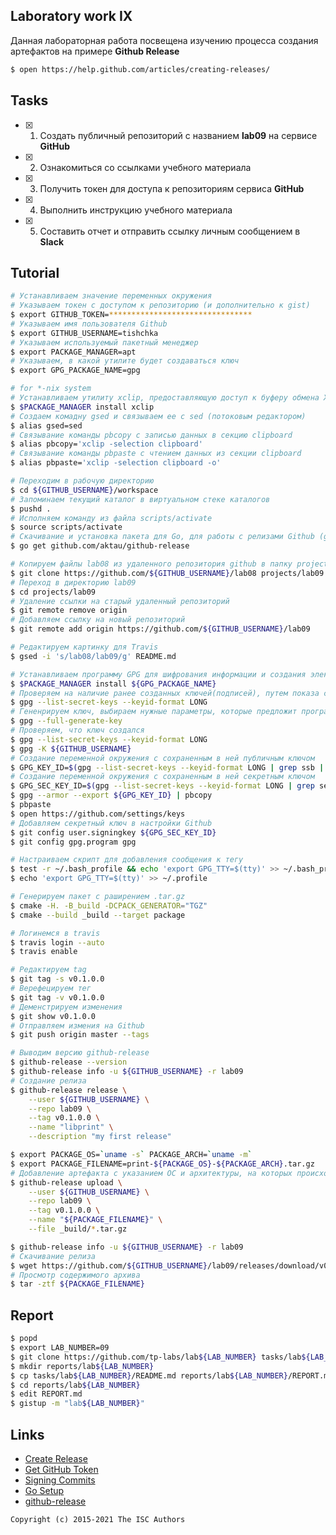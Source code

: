 ## Laboratory work IX

Данная лабораторная работа посвещена изучению процесса создания артефактов на примере **Github Release**

```sh
$ open https://help.github.com/articles/creating-releases/
```

## Tasks

- [x] 1. Создать публичный репозиторий с названием **lab09** на сервисе **GitHub**
- [x] 2. Ознакомиться со ссылками учебного материала
- [x] 3. Получить токен для доступа к репозиториям сервиса **GitHub**
- [x] 4. Выполнить инструкцию учебного материала
- [x] 5. Составить отчет и отправить ссылку личным сообщением в **Slack**

## Tutorial

```sh
# Устанавливаем значение переменных окружения
# Указываем токен с доступом к репозиторию (и дополнительно к gist)
$ export GITHUB_TOKEN=********************************
# Указываем имя пользователя Github
$ export GITHUB_USERNAME=tishchka
# Указываем используемый пакетный менеджер
$ export PACKAGE_MANAGER=apt
# Указываем, в какой утилите будет создаваться ключ
$ export GPG_PACKAGE_NAME=gpg
```

```sh
# for *-nix system
# Устанавливаем утилиту xclip, предоставляющую доступ к буферу обмена Х из коммандной строки
$ $PACKAGE_MANAGER install xclip
# Создаем комадну gsed и связываем ее с sed (потоковым редактором)
$ alias gsed=sed
# Связывание команды pbcopy с записью данных в секцию clipboard
$ alias pbcopy='xclip -selection clipboard'
# Связывание команды pbpaste с чтением данных из секции clipboard
$ alias pbpaste='xclip -selection clipboard -o'
```

```sh
# Переходим в рабочую директорию
$ cd ${GITHUB_USERNAME}/workspace
# Запоминаем текущий каталог в виртуальном стеке каталогов
$ pushd .
# Исполняем команду из файла scripts/activate
$ source scripts/activate
# Скачивание и установка пакета для Go, для работы с релизами Github (github-release)
$ go get github.com/aktau/github-release
```

```sh
# Копируем файлы lab08 из удаленного репозитория github в папку projects/lab09
$ git clone https://github.com/${GITHUB_USERNAME}/lab08 projects/lab09
# Переход в директорию lab09
$ cd projects/lab09
# Удаление ссылки на старый удаленный репозиторий
$ git remote remove origin
# Добавляем ссылку на новый репозиторий
$ git remote add origin https://github.com/${GITHUB_USERNAME}/lab09
```

```sh
# Редактируем картинку для Travis
$ gsed -i 's/lab08/lab09/g' README.md
```

```sh
# Устанавливаем программу GPG для шифрования информации и создания электронных цифровых подписей
$ $PACKAGE_MANAGER install ${GPG_PACKAGE_NAME}
# Проверяем на наличие ранее созданных ключей(подписей), путем показа существующих ключей
$ gpg --list-secret-keys --keyid-format LONG
# Гененрируем ключ, выбираем нужные параметры, которые предложит программа
$ gpg --full-generate-key
# Проверяем, что ключ создался
$ gpg --list-secret-keys --keyid-format LONG
$ gpg -K ${GITHUB_USERNAME}
# Создание переменной окружения с сохраненным в ней публичным ключом
$ GPG_KEY_ID=$(gpg --list-secret-keys --keyid-format LONG | grep ssb | tail -1 | awk '{print $2}' | awk -F'/' '{print $2}')
# Создание переменной окружения с сохраненным в ней секретным ключом
$ GPG_SEC_KEY_ID=$(gpg --list-secret-keys --keyid-format LONG | grep sec | tail -1 | awk '{print $2}' | awk -F'/' '{print $2}')
$ gpg --armor --export ${GPG_KEY_ID} | pbcopy
$ pbpaste
$ open https://github.com/settings/keys
# Добавляем секретный ключ в настройки Github
$ git config user.signingkey ${GPG_SEC_KEY_ID}
$ git config gpg.program gpg
```

```sh
# Настраиваем скрипт для добавления сообщения к тегу
$ test -r ~/.bash_profile && echo 'export GPG_TTY=$(tty)' >> ~/.bash_profile
$ echo 'export GPG_TTY=$(tty)' >> ~/.profile
```

```sh
# Генерируем пакет с раширением .tar.gz
$ cmake -H. -B_build -DCPACK_GENERATOR="TGZ"
$ cmake --build _build --target package
```

```sh
# Логинемся в travis
$ travis login --auto
$ travis enable
```

```sh
# Редактируем tag
$ git tag -s v0.1.0.0
# Верефецируем тег
$ git tag -v v0.1.0.0
# Деменстрируем изменения
$ git show v0.1.0.0
# Отправляем измения на Github
$ git push origin master --tags
```

```sh
# Выводим версию github-release
$ github-release --version
$ github-release info -u ${GITHUB_USERNAME} -r lab09
# Создание релиза
$ github-release release \
    --user ${GITHUB_USERNAME} \
    --repo lab09 \
    --tag v0.1.0.0 \
    --name "libprint" \
    --description "my first release"
```

```sh
$ export PACKAGE_OS=`uname -s` PACKAGE_ARCH=`uname -m` 
$ export PACKAGE_FILENAME=print-${PACKAGE_OS}-${PACKAGE_ARCH}.tar.gz
# Добавление артефакта с указанием ОС и архитектуры, на которых происходила компиляция библиотеки
$ github-release upload \
    --user ${GITHUB_USERNAME} \
    --repo lab09 \
    --tag v0.1.0.0 \
    --name "${PACKAGE_FILENAME}" \
    --file _build/*.tar.gz
```

```sh
$ github-release info -u ${GITHUB_USERNAME} -r lab09
# Скачивание релиза
$ wget https://github.com/${GITHUB_USERNAME}/lab09/releases/download/v0.1.0.0/${PACKAGE_FILENAME}
# Просмотр содержимого архива
$ tar -ztf ${PACKAGE_FILENAME}
```

## Report

```sh
$ popd
$ export LAB_NUMBER=09
$ git clone https://github.com/tp-labs/lab${LAB_NUMBER} tasks/lab${LAB_NUMBER}
$ mkdir reports/lab${LAB_NUMBER}
$ cp tasks/lab${LAB_NUMBER}/README.md reports/lab${LAB_NUMBER}/REPORT.md
$ cd reports/lab${LAB_NUMBER}
$ edit REPORT.md
$ gistup -m "lab${LAB_NUMBER}"
```

## Links

- [Create Release](https://help.github.com/articles/creating-releases/)
- [Get GitHub Token](https://help.github.com/articles/creating-a-personal-access-token-for-the-command-line/)
- [Signing Commits](https://help.github.com/articles/signing-commits-with-gpg/)
- [Go Setup](http://www.golangbootcamp.com/book/get_setup)
- [github-release](https://github.com/aktau/github-release)

```
Copyright (c) 2015-2021 The ISC Authors
```
